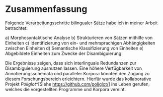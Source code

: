 # Zusammenfassung
Folgende Verarbeitungsschritte bilingualer Sätze habe ich in meiner Arbeit betrachtet:

a) Morphosyntaktische Analyse
b) Strukturieren von Sätzen mithilfe von Einheiten
c) Identifizierung von ein- und mehrsprachigen Abhängigkeiten zwischen Einheiten
d) Semantische Klassifizierung von Einheiten
e) Abgebildete Einheiten zum Zwecke der Disambiguierung

Die Ergebnisse zeigen, dass sich interlinguale Redundanzen zur Disambiguierung ausnutzen lassen. Eine höhere Verfügbarkeit von Annotierungsschemata und paralleler Korpora könnten den Zugang zu diesem Forschungsbereich erleichtern. Hierfür wurde das kollaborative Projekt *Poliglot*^[Siehe <https://github.com/poliglot/>] ins Leben gerufen, welches die vorgestellten Programme und Korpora vereint.
